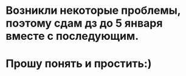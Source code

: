 # Возникли некоторые проблемы, поэтому сдам дз до 5 января вместе с последующим.
# Прошу понять и простить:)